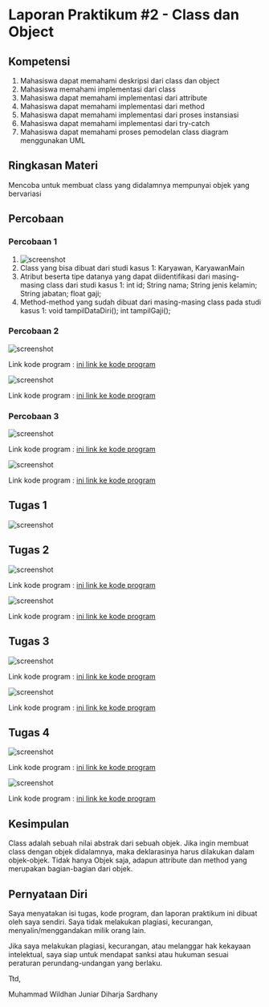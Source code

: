 # Laporan Praktikum #2 - Class dan Object

## Kompetensi

1. Mahasiswa dapat memahami deskripsi dari class dan object
2. Mahasiswa memahami implementasi dari class
3. Mahasiswa dapat memahami implementasi dari attribute
4. Mahasiswa dapat memahami implementasi dari method
5. Mahasiswa dapat memahami implementasi dari proses instansiasi
6. Mahasiswa dapat memahami implementasi dari try-catch
7. Mahasiswa dapat memahami proses pemodelan class diagram menggunakan UML

## Ringkasan Materi

Mencoba untuk membuat class yang didalamnya mempunyai objek yang bervariasi

## Percobaan

### Percobaan 1

1. ![screenshot](img/prak1.png)
2. Class yang bisa dibuat dari studi kasus 1: Karyawan, KaryawanMain
3. Atribut beserta tipe datanya yang dapat diidentifikasi dari masing-masing
class dari studi kasus 1: int id; String nama; String jenis kelamin; String jabatan; float gaji;
4. Method-method yang sudah dibuat dari masing-masing class pada studi
kasus 1: void tampilDataDiri(); int tampilGaji();


### Percobaan 2

![screenshot](img/mahasiswa.png)

Link kode program : [ini link ke kode program](../../src/2_Class_dan_Object/Mahasiswa1841720112Dhan.java)

![screenshot](img/testmahasiswa.png)

Link kode program : [ini link ke kode program](../../src/2_Class_dan_Object/TestMahasiswa1841720112Dhan.java)

### Percobaan 3

![screenshot](img/barang.png)

Link kode program : [ini link ke kode program](../../src/2_Class_dan_Object/Barang1841720112Dhan.java)

![screenshot](img/testBarang.png)

Link kode program : [ini link ke kode program](../../src/2_Class_dan_Object/TestBarang1841720112Dhan.java)

## Tugas 1

![screenshot](img/tugas1.png)

## Tugas 2

![screenshot](img/tugas2.png)

Link kode program : [ini link ke kode program](../../src/2_Class_dan_Object/TugasPeminjaman1841720112Dhan.java)

![screenshot](img/tugas2main.png)

Link kode program : [ini link ke kode program](../../src/2_Class_dan_Object/TestTugasPeminjaman1841720112Dhan.java)

## Tugas 3

![screenshot](img/tugas3.png)

Link kode program : [ini link ke kode program](../../src/2_Class_dan_Object/Lingkaran1841720112Dhan.java)

![screenshot](img/tugas3main.png)

Link kode program : [ini link ke kode program](../../src/2_Class_dan_Object/TestLingkaran1841720112Dhan.java)

## Tugas 4

![screenshot](img/tugas4.png)

Link kode program : [ini link ke kode program](../../src/2_Class_dan_Object/BarangTugas1841720112Dhan.java)

![screenshot](img/tugas4main.png)

Link kode program : [ini link ke kode program](../../src/2_Class_dan_Object/TestBarangTugas1841720112Dhan.java)

## Kesimpulan

Class adalah sebuah nilai abstrak dari sebuah objek. Jika ingin membuat class dengan objek didalamnya, maka deklarasinya harus dilakukan dalam objek-objek. Tidak hanya Objek saja, adapun attribute dan method yang merupakan bagian-bagian dari objek.


## Pernyataan Diri

Saya menyatakan isi tugas, kode program, dan laporan praktikum ini dibuat oleh saya sendiri. Saya tidak melakukan plagiasi, kecurangan, menyalin/menggandakan milik orang lain.

Jika saya melakukan plagiasi, kecurangan, atau melanggar hak kekayaan intelektual, saya siap untuk mendapat sanksi atau hukuman sesuai peraturan perundang-undangan yang berlaku.

Ttd,

Muhammad Wildhan Juniar Diharja Sardhany